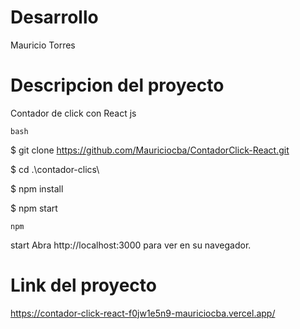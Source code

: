 # Desarrollo

Mauricio Torres

# Descripcion del proyecto

Contador de click con React js

`bash`

$ git clone https://github.com/Mauriciocba/ContadorClick-React.git

$ cd  .\contador-clics\

$ npm install

$ npm start

`npm`

start Abra http://localhost:3000 para ver en su navegador.

# Link del proyecto

https://contador-click-react-f0jw1e5n9-mauriciocba.vercel.app/